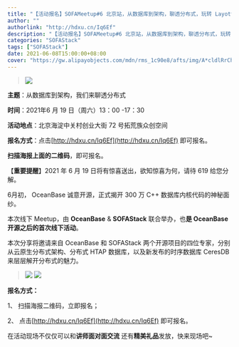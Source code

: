 ```yaml
---
title: "【活动报名】SOFAMeetup#6 北京站，从数据库到架构，聊透分布式，玩转 Layotto"
author: ""
authorlink: "http://hdxu.cn/Iq6Ef"
description: "【活动报名】SOFAMeetup#6 北京站，从数据库到架构，聊透分布式，玩转 Layotto"
categories: "SOFAStack"
tags: ["SOFAStack"]
date: 2021-06-08T15:00:00+08:00
cover: "https://gw.alipayobjects.com/mdn/rms_1c90e8/afts/img/A*cldlRrChctIAAAAAAAAAAAAAARQnAQ"
---
```


>![](https://gw.alipayobjects.com/mdn/rms_1c90e8/afts/img/A*cldlRrChctIAAAAAAAAAAAAAARQnAQ)

**主题**：从数据库到架构，我们来聊透分布式

**时间**：2021年6 月 19 日（周六）13：00 -17：30

**活动地点**：北京海淀中关村创业大街 72 号拓荒族众创空间

**报名方式**：点击[http://hdxu.cn/Iq6Ef](http://hdxu.cn/Iq6Ef) 即可报名。

**扫描海报上面的二维码**，即可报名。

【**重要提醒**】2021 年 6 月 19 日将有惊喜送出，欲知惊喜为何，请待 619 给您分解。

6月初， OceanBase 诚意开源，正式揭开 300 万 C++ 数据库内核代码的神秘面纱。

本次线下 Meetup，由  **OceanBase** & **SOFAStack** 联合举办，也**是 OceanBase 开源之后的首次线下活动**。

本次分享将邀请来自 OceanBase 和 SOFAStack 两个开源项目的四位专家，分别从云原生分布式架构、分布式 HTAP 数据库，以及新发布的时序数据库 CeresDB 来层层解开分布式的魅力。

>![](https://gw.alipayobjects.com/mdn/rms_1c90e8/afts/img/A*-LFYSJdsu_QAAAAAAAAAAAAAARQnAQ)
>![](https://gw.alipayobjects.com/mdn/rms_95b965/afts/img/A*s3UzR6VeQ6cAAAAAAAAAAAAAARQnAQ)


**报名方式：**

1、 扫描海报二维码，立即报名；

2、 点击[http://hdxu.cn/Iq6Ef](http://hdxu.cn/Iq6Ef) 即可报名。

在活动现场不仅仅可以和**讲师面对面交流**
还有**精美礼品**发放，快来现场吧~
